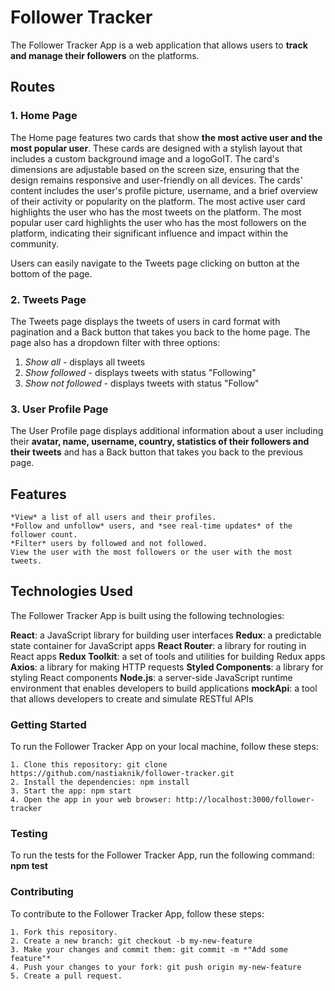 # **Follower Tracker**

The Follower Tracker App is a web application that allows users to **track and manage their followers** on the platforms.

## Routes

### 1. Home Page

The Home page features two cards that show **the most active user and the most popular user**. These cards are designed with a stylish layout that includes a custom background image and a logoGoIT. The card's dimensions are adjustable based on the screen size, ensuring that the design remains responsive and user-friendly on all devices.
The cards' content includes the user's profile picture, username, and a brief overview of their activity or popularity on the platform.
The most active user card highlights the user who has the most tweets on the platform. The most popular user card highlights the user who has the most followers on the platform, indicating their significant influence and impact within the community.

Users can easily navigate to the Tweets page clicking on button at the bottom of the page.

### 2. Tweets Page

The Tweets page displays the tweets of users in card format with pagination and a Back button that takes you back to the home page. The page also has a dropdown filter with three options:

1.  _Show all_ - displays all tweets
2.  _Show followed_ - displays tweets with status "Following"
3.  _Show not followed_ - displays tweets with status "Follow"

### 3. User Profile Page

The User Profile page displays additional information about a user including their **avatar, name, username, country, statistics of their followers and their tweets** and has a Back button that takes you back to the previous page.

## Features

    *View* a list of all users and their profiles.
    *Follow and unfollow* users, and *see real-time updates* of the follower count.
    *Filter* users by followed and not followed.
    View the user with the most followers or the user with the most tweets.

## Technologies Used

The Follower Tracker App is built using the following technologies:

**React**: a JavaScript library for building user interfaces
**Redux**: a predictable state container for JavaScript apps
**React Router**: a library for routing in React apps
**Redux Toolkit**: a set of tools and utilities for building Redux apps
**Axios**: a library for making HTTP requests
**Styled Components**: a library for styling React components
**Node.js**: a server-side JavaScript runtime environment that enables developers to build applications
**mockApi**: a tool that allows developers to create and simulate RESTful APIs

### Getting Started

To run the Follower Tracker App on your local machine, follow these steps:

    1. Clone this repository: git clone https://github.com/nastiaknik/follower-tracker.git
    2. Install the dependencies: npm install
    3. Start the app: npm start
    4. Open the app in your web browser: http://localhost:3000/follower-tracker

### Testing

To run the tests for the Follower Tracker App, run the following command: **npm test**

### Contributing

To contribute to the Follower Tracker App, follow these steps:

    1. Fork this repository.
    2. Create a new branch: git checkout -b my-new-feature
    3. Make your changes and commit them: git commit -m *"Add some feature"*
    4. Push your changes to your fork: git push origin my-new-feature
    5. Create a pull request.
